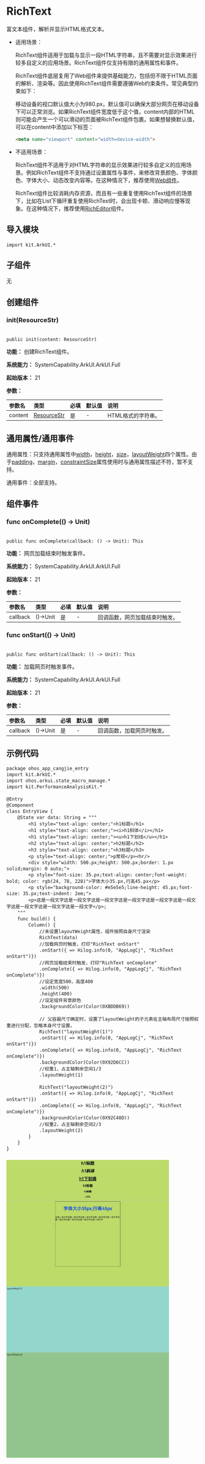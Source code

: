 # RichText

富文本组件，解析并显示HTML格式文本。

- 适用场景：

  RichText组件适用于加载与显示一段HTML字符串，且不需要对显示效果进行较多自定义的应用场景。RichText组件仅支持有限的通用属性和事件。

  RichText组件底层复用了Web组件来提供基础能力，包括但不限于HTML页面的解析、渲染等。因此使用RichText组件需要遵循Web约束条件。常见典型约束如下：

  移动设备的视口默认值大小为980.px，默认值可以确保大部分网页在移动设备下可以正常浏览。如果RichText组件宽度低于这个值，content内部的HTML则可能会产生一个可以滑动的页面被RichText组件包裹。如果想替换默认值，可以在content中添加以下标签：

    ```html
    <meta name="viewport" content="width=device-width">
    ```

- 不适用场景：

  RichText组件不适用于对HTML字符串的显示效果进行较多自定义的应用场景。例如RichText组件不支持通过设置属性与事件，来修改背景颜色、字体颜色、字体大小、动态改变内容等。在这种情况下，推荐使用[Web组件](./cj-web-web.md)。

  RichText组件比较消耗内存资源，而且有一些重复使用RichText组件的场景下，比如在List下循环重复使用RichText时，会出现卡顿、滑动响应慢等现象。在这种情况下，推荐使用[RichEditor](./cj-text-input-richeditor.md)组件。

## 导入模块

```cangjie
import kit.ArkUI.*
```

## 子组件

无

## 创建组件

### init(ResourceStr)

```cangjie

public init(content: ResourceStr)
```

**功能：** 创建RichText组件。

**系统能力：** SystemCapability.ArkUI.ArkUI.Full

**起始版本：** 21

**参数：**

|参数名|类型|必填|默认值|说明|
|:---|:---|:---|:---|:---|
|content|[ResourceStr](../apis/BasicServicesKit/cj-apis-base.md#interface-resourcestr)|是|-|HTML格式的字符串。|

## 通用属性/通用事件

通用属性：只支持通用属性中[width](./cj-universal-attribute-size.md#func-widthlength)，[height](./cj-universal-attribute-size.md#func-heightlength)，[size](./cj-universal-attribute-size.md#func-sizelength-length)，[layoutWeight](./cj-universal-attribute-size.md#func-layoutweightint32)四个属性。由于[padding](./cj-universal-attribute-size.md#func-paddinglength)，[margin](./cj-universal-attribute-size.md#func-marginlength)，[constraintSize](./cj-universal-attribute-size.md#func-constraintsizelength-length-length-length)属性使用时与通用属性描述不符，暂不支持。

通用事件：全部支持。

## 组件事件

### func onComplete(() -> Unit)

```cangjie

public func onComplete(callback: () -> Unit): This
```

**功能：** 网页加载结束时触发事件。

**系统能力：** SystemCapability.ArkUI.ArkUI.Full

**起始版本：** 21

**参数：**

|参数名|类型|必填|默认值|说明|
|:---|:---|:---|:---|:---|
|callback|()->Unit|是|-|回调函数，网页加载结束时触发。|

### func onStart(() -> Unit)

```cangjie

public func onStart(callback: () -> Unit): This
```

**功能：** 加载网页时触发事件。

**系统能力：** SystemCapability.ArkUI.ArkUI.Full

**起始版本：** 21

**参数：**

|参数名|类型|必填|默认值|说明|
|:---|:---|:---|:---|:---|
|callback|()->Unit|是|-|回调函数，加载网页时触发。|

## 示例代码

<!--run-->

```cangjie
package ohos_app_cangjie_entry
import kit.ArkUI.*
import ohos.arkui.state_macro_manage.*
import kit.PerformanceAnalysisKit.*

@Entry
@Component
class EntryView {
    @State var data: String = """
        <h1 style="text-align: center;">h1标题</h1>
        <h1 style="text-align: center;"><i>h1斜体</i></h1>
        <h1 style="text-align: center;"><u>h1下划线</u></h1>
        <h2 style="text-align: center;">h2标题</h2>
        <h3 style="text-align: center;">h3标题</h3>
        <p style="text-align: center;">p常规</p><hr/>
        <div style="width: 500.px;height: 500.px;border: 1.px solid;margin: 0 auto;">
        <p style="font-size: 35.px;text-align: center;font-weight: bold; color: rgb(24, 78, 228)">字体大小35.px,行高45.px</p>
        <p style="background-color: #e5e5e5;line-height: 45.px;font-size: 35.px;text-indent: 2em;">
        <p>这是一段文字这是一段文字这是一段文字这是一段文字这是一段文字这是一段文字这是一段文字这是一段文字这是一段文字</p>;
    """
    func build() {
        Column() {
            //未设置layoutWeight属性，组件按照自身尺寸渲染
            RichText(data)
            //加载网页时触发，打印"RichText onStart"
            .onStart({ => Hilog.info(0, "AppLogCj", "RichText onStart")})
            //网页加载结束时触发，打印"RichText onComplete"
            .onComplete({ => Hilog.info(0, "AppLogCj", "RichText onComplete")})
            //设定宽度500，高度400
            .width(500)
            .height(400)
            //设定组件背景颜色
            .backgroundColor(Color(0XBDDB69))

            // 父容器尺寸确定时，设置了layoutWeight的子元素在主轴布局尺寸按照权重进行分配，忽略本身尺寸设置。
            RichText("layoutWeight(1)")
            .onStart({ => Hilog.info(0, "AppLogCj", "RichText onStart")})
            .onComplete({ => Hilog.info(0, "AppLogCj", "RichText onComplete")})
            .backgroundColor(Color(0X92D6CC))
            //权重1，占主轴剩余空间1/3
            .layoutWeight(1)

            RichText("layoutWeight(2)")
            .onStart({ => Hilog.info(0, "AppLogCj", "RichText onStart")})
            .onComplete({ => Hilog.info(0, "AppLogCj", "RichText onComplete")})
            .backgroundColor(Color(0X92C48D))
            //权重2，占主轴剩余空间2/3
            .layoutWeight(2)
        }
    }
}
```

![richtext](figures/richtext.png)
